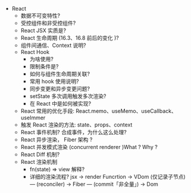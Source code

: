 - React
    - 数据不可变特性?
    - 受控组件和非受控组件?
    - React JSX 实质是?
    - React 生命周期 (16.3、16.8 前后的变化 )?
    - 组件间通信、Context 说明?
    - React Hook
      - 为啥使用?
      - 限制条件是?
      - 如何与组件生命周期关联?
      - 常用 hook 使用说明?
      - 同步变更和异步变更问题?
      - setState 多次调用触发多次渲染?
      - 在 React 中是如何被实现?
    - React 常用的优化手段: React.memo、useMemo、useCallback、useImmer
    - 触发 React 渲染的方法: state、props、context
    - React 事件机制? 合成事件，为什么这么处理?
    - React 异步渲染， Fiber 架构 ?
    - React 并发模式渲染 (concurrent renderer )What ? Why ?
    - React Diff 机制?
    - React 渲染机制
      - fn(state) ⇒ view 解释?
      - 详细的渲染流程? jsx → render Funcrtion → VDom (仅记录子节点) — (reconciler) → Fiber — (commit「非全量」) → Dom